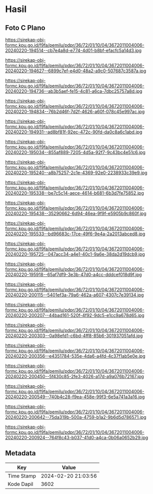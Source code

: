# Hasil

## Foto C Plano

https://sirekap-obj-formc.kpu.go.id/f9fa/pemilu/pdpr/36/72/01/10/04/3672011004006-20240220-194514--cb7e4a8d-e774-4d01-b8bf-efacfc5a14d3.jpg

https://sirekap-obj-formc.kpu.go.id/f9fa/pemilu/pdpr/36/72/01/10/04/3672011004006-20240220-194627--6899c7ef-e4d0-48a2-a9c0-507687c3587a.jpg

https://sirekap-obj-formc.kpu.go.id/f9fa/pemilu/pdpr/36/72/01/10/04/3672011004006-20240220-194736--ab3b5aef-fe15-4c81-a6ca-7dbc25757a8d.jpg

https://sirekap-obj-formc.kpu.go.id/f9fa/pemilu/pdpr/36/72/01/10/04/3672011004006-20240220-194834--76b2d46f-7d2f-4626-a60f-078c45e997ac.jpg

https://sirekap-obj-formc.kpu.go.id/f9fa/pemilu/pdpr/36/72/01/10/04/3672011004006-20240220-194931--ad8bf81f-92ec-472c-90fd-da0c8a6c1abd.jpg

https://sirekap-obj-formc.kpu.go.id/f9fa/pemilu/pdpr/36/72/01/10/04/3672011004006-20240220-195034--855af889-7205-4d5a-92f7-9c43bc4e51c6.jpg

https://sirekap-obj-formc.kpu.go.id/f9fa/pemilu/pdpr/36/72/01/10/04/3672011004006-20240220-195240--a8b75257-2c1e-4369-92e0-2238933c39e9.jpg

https://sirekap-obj-formc.kpu.go.id/f9fa/pemilu/pdpr/36/72/01/10/04/3672011004006-20240220-195338--be7c5c14-aece-4614-b681-6b3d7fe75852.jpg

https://sirekap-obj-formc.kpu.go.id/f9fa/pemilu/pdpr/36/72/01/10/04/3672011004006-20240220-195438--35290662-6d94-46ea-9f9f-e5905b9c860f.jpg

https://sirekap-obj-formc.kpu.go.id/f9fa/pemilu/pdpr/36/72/01/10/04/3672011004006-20240220-195533--bd96683c-17ce-49f6-9e4a-2a2013abced8.jpg

https://sirekap-obj-formc.kpu.go.id/f9fa/pemilu/pdpr/36/72/01/10/04/3672011004006-20240220-195725--047acc34-a4e1-40c1-9a6e-38da2d19dcb9.jpg

https://sirekap-obj-formc.kpu.go.id/f9fa/pemilu/pdpr/36/72/01/10/04/3672011004006-20240220-195918--65af7df9-3e3b-47d0-a4cc-dddcef018d9f.jpg

https://sirekap-obj-formc.kpu.go.id/f9fa/pemilu/pdpr/36/72/01/10/04/3672011004006-20240220-200115--5401ef3a-79a6-462a-a607-4307c7e39134.jpg

https://sirekap-obj-formc.kpu.go.id/f9fa/pemilu/pdpr/36/72/01/10/04/3672011004006-20240220-200207--44bad161-520f-4f92-9dc5-e1cc9a678d65.jpg

https://sirekap-obj-formc.kpu.go.id/f9fa/pemilu/pdpr/36/72/01/10/04/3672011004006-20240220-200303--0a98efd1-c6bd-4ff8-85b6-301937051afd.jpg

https://sirekap-obj-formc.kpu.go.id/f9fa/pemilu/pdpr/36/72/01/10/04/3672011004006-20240220-200356--e4351784-535e-4da6-a4fd-4c37f1ab5e0e.jpg

https://sirekap-obj-formc.kpu.go.id/f9fa/pemilu/pdpr/36/72/01/10/04/3672011004006-20240220-200450--5f430c85-2fe3-4026-a17d-a9a076b72167.jpg

https://sirekap-obj-formc.kpu.go.id/f9fa/pemilu/pdpr/36/72/01/10/04/3672011004006-20240220-200549--740b4c28-f9ea-458e-99f3-6e5a741a3a16.jpg

https://sirekap-obj-formc.kpu.go.id/f9fa/pemilu/pdpr/36/72/01/10/04/3672011004006-20240220-200642--75da319b-500a-4759-b1a2-9b6d5d786571.jpg

https://sirekap-obj-formc.kpu.go.id/f9fa/pemilu/pdpr/36/72/01/10/04/3672011004006-20240220-200924--764f8c43-b037-41d0-a4ca-0b06a0652b29.jpg


## Metadata

| Key        | Value               |
| ---------- | ------------------- |
| Time Stamp | 2024-02-20 21:03:56 |
| Kode Dapil | 3602                |



